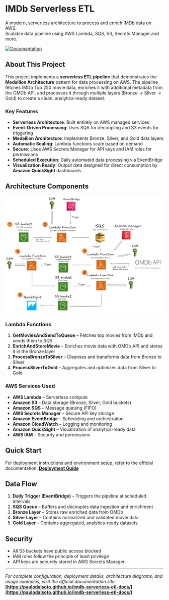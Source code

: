 # IMDb Serverless ETL
A modern, serverless architecture to process and enrich IMDb data on AWS.  
Scalable data pipeline using AWS Lambda, SQS, S3, Secrets Manager and more.

[![Documantation](https://img.shields.io/badge/Documentation-GitHub%20Pages-blue)](https://paulodalsoto.github.io/imdb-serverless-etl-docs/)

## About This Project

This project implements a **serverless ETL pipeline** that demonstrates the **Medallion Architecture** pattern for data processing on AWS. The pipeline fetches IMDb Top 250 movie data, enriches it with additional metadata from the OMDb API, and processes it through multiple layers (Bronze → Silver → Gold) to create a clean, analytics-ready dataset.

### Key Features

- **Serverless Architecture**: Built entirely on AWS managed services  
- **Event-Driven Processing**: Uses SQS for decoupling and S3 events for triggering  
- **Medallion Architecture**: Implements Bronze, Silver, and Gold data layers  
- **Automatic Scaling**: Lambda functions scale based on demand  
- **Secure**: Uses AWS Secrets Manager for API keys and IAM roles for permissions  
- **Scheduled Execution**: Daily automated data processing via EventBridge  
- **Visualization Ready**: Output data designed for direct consumption by **Amazon QuickSight** dashboards
  
## Architecture Components

![Architecture Diagram](/images/final_arch.png)

### Lambda Functions

1. **GetMoviesAndSendToQueue** – Fetches top movies from IMDb and sends them to SQS  
2. **EnrichAndStoreMovie** – Enriches movie data with OMDb API and stores it in the Bronze layer  
3. **ProcessBronzeToSilver** – Cleanses and transforms data from Bronze to Silver  
4. **ProcessSilverToGold** – Aggregates and optimizes data from Silver to Gold  

### AWS Services Used

- **AWS Lambda** – Serverless compute  
- **Amazon S3** – Data storage (Bronze, Silver, Gold buckets)  
- **Amazon SQS** – Message queuing (FIFO)  
- **AWS Secrets Manager** – Secure API key storage  
- **Amazon EventBridge** – Scheduling and orchestration  
- **Amazon CloudWatch** – Logging and monitoring  
- **Amazon QuickSight** – Visualization of analytics-ready data  
- **AWS IAM** – Security and permissions  

## Quick Start

For deployment instructions and environment setup, refer to the official documentation: **[Deployment Guide](https://paulodalsoto.github.io/imdb-serverless-etl-docs/guide/deployment)**

## Data Flow
1. **Daily Trigger (EventBridge)** – Triggers the pipeline at scheduled intervals  
2. **SQS Queue** – Buffers and decouples data ingestion and enrichment  
3. **Bronze Layer** – Stores raw enriched data from OMDb  
4. **Silver Layer** – Contains normalized and validated movie data  
5. **Gold Layer** – Contains aggregated, analytics-ready datasets  

## Security
- All S3 buckets have public access blocked  
- IAM roles follow the principle of least privilege  
- API keys are securely stored in AWS Secrets Manager
  
---
*For complete configuration, deployment details, architecture diagrams, and usage examples, visit the official documentation site:*  
**[https://paulodalsoto.github.io/imdb-serverless-etl-docs/](https://paulodalsoto.github.io/imdb-serverless-etl-docs/)**
